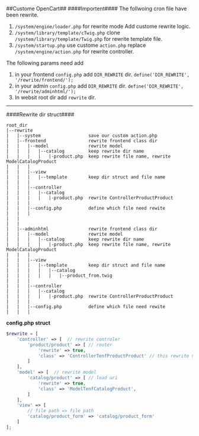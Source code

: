 ##Custome OpenCart##
####Importent####
The follwoing cron file have been rewrite.
1. `/system/engine/loader.php` for rewrite mode Add custome rewrite logic.
2. `/system/library/template/cTwig.php` clone `/system/library/template/Twig.php` for rewrite template file.
3. `/system/startup.php` use custome `action.php` replace `/system/engine/action.php` for rewrite controller.

The following params need add
1. in your frontend `config.php` add `DIR_REWRITE` dir. `define('DIR_REWRITE', '/rewrite/frontend/');`
2. in your admin `config.php` add `DIR_REWRITE` dir. `define('DIR_REWRITE', '/rewrite/adminhtml/');`
3. In websit root dir add `rewrite` dir.

- - -

####Rewrite dir struct####

```text
root_dir
|--rewrite
|   |--system                  save our custom action.php
|   |--frontend                rewrite frontend class dir
|   |   |--model               rewrite model
|   |   |   |--catalog         keep rewrite dir name
|   |   |   |   |-product.php  keep rewrite file name, rewrite ModelCatalogProduct
|   |   |
|   |   |--view
|   |   |   |--template        keep dir struct and file name
|   |   |
|   |   |--controller
|   |   |   |--catalog
|   |   |   |   |-product.php  rewrite ControllerProductProduct
|   |   |
|   |   |--config.php          define which file need rewite
|   |   |
|   |
|   |
|   |--adminhtml               rewrite frontend class dir
|   |   |--model               rewrite model
|   |   |   |--catalog         keep rewrite dir name
|   |   |   |   |-product.php  keep rewrite file name, rewrite ModelCatalogProduct
|   |   |
|   |   |--view
|   |   |   |--template        keep dir struct and file name
|   |   |   |   |--catalog
|   |   |   |   |   |--product_from.twig
|   |   |
|   |   |--controller
|   |   |   |--catalog
|   |   |   |   |-product.php  rewrite ControllerProductProduct
|   |   |
|   |   |--config.php          define which file need rewite
|   |   |
```

**config.php struct**

```php
$rewrite = [
    'controller' => [  // rewrite controler
        'product/product' => [ // router
            'rewrite' => true,
            'class' => 'ControllerTenfProductProduct' // this rewrite new class
        ]
    ],
    'model' => [  // rewrite model
        'catalog/product' => [ // load uri
            'rewrite' => true,
            'class' => 'ModelTenfCatalogProduct',
        ]
    ],
    'view' => [
        // file path => file path
        'catalog/product_form' => 'catalog/product_form'
    ]
];
```


















